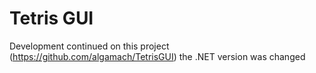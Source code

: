 # Tetris GUI
Development continued on this project (https://github.com/algamach/TetrisGUI) the .NET version was changed
